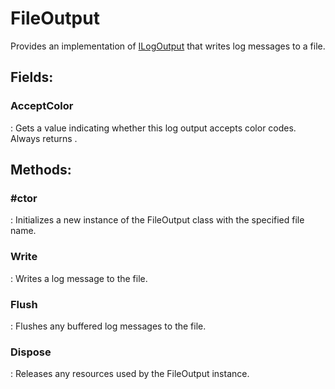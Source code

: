 # FileOutput

Provides an implementation of [ILogOutput](../Logger/ILogOutput.md) that writes log messages to a file. 

## **Fields**:
### **AcceptColor**
: Gets a value indicating whether this log output accepts color codes. Always returns 	. 
## **Methods**:

### **#ctor**
: Initializes a new instance of the FileOutput class with the specified file name. 

### **Write**
: Writes a log message to the file. 

### **Flush**
: Flushes any buffered log messages to the file. 

### **Dispose**
: Releases any resources used by the FileOutput instance. 